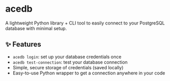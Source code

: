 # acedb

A lightweight Python library + CLI tool to easily connect to your PostgreSQL database with minimal setup.  

## ✨ Features
- `acedb login`: set up your database credentials once
- `acedb test-connection`: test your database connection
- Simple, secure storage of credentials (saved locally)
- Easy-to-use Python wrapper to get a connection anywhere in your code
